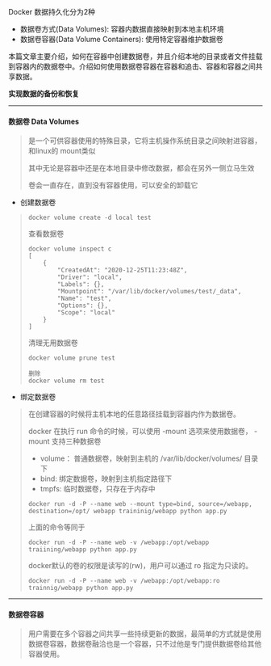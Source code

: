 Docker 数据持久化分为2种

* 数据卷方式(Data Volumes): 容器内数据直接映射到本地主机环境
* 数据卷容器(Data Volume Containers): 使用特定容器维护数据卷

本篇文章主要介绍，如何在容器中创建数据卷，并且介绍本地的目录或者文件挂载到容器内的数据卷中。介绍如何使用数据卷容器在容器和追击、容器和容器之间共享数据。

**实现数据的备份和恢复**

---

#### 数据卷 Data Volumes

> 是一个可供容器使用的特殊目录，它将主机操作系统目录之间映射进容器，和linux的 mount类似
>
> 其中无论是容器中还是在本地目录中修改数据，都会在另外一侧立马生效
>
> 卷会一直存在，直到没有容器使用，可以安全的卸载它

* 创建数据卷

> ```shell
> docker volume create -d local test
> ```
>
> 查看数据卷
>
> ```shell
> docker volume inspect c
> [
>     {
>         "CreatedAt": "2020-12-25T11:23:48Z",
>         "Driver": "local",
>         "Labels": {},
>         "Mountpoint": "/var/lib/docker/volumes/test/_data",
>         "Name": "test",
>         "Options": {},
>         "Scope": "local"
>     }
> ]
> ```
>
> 清理无用数据卷
>
> ```shell
> docker volume prune test
> 
> 删除
> docker volume rm test
> ```

* 绑定数据卷

> 在创建容器的时候将主机本地的任意路径挂载到容器内作为数据卷。
>
> docker 在执行 run 命令的时候，可以使用 -mount 选项来使用数据卷， -mount 支持三种数据卷
>
> * volume： 普通数据卷，映射到主机的 /var/lib/docker/volumes/ 目录下
> * bind: 绑定数据卷，映射到主机指定路径下
> * tmpfs: 临时数据卷，只存在于内存中
>
> ```shell
> docker run -d -P --name web --mount type=bind, source=/webapp, destination=/opt/ webapp traininig/webapp python app.py
> ```
>
> 上面的命令等同于
>
> ```shell
> docker run -d -P --name web -v /webapp:/opt/webapp traiining/webapp python app.py
> ```
>
> docker默认的卷的权限是读写的(rw)，用户可以通过 ro 指定为只读的。
>
> ```shell
> docker run -d -P --name web -v /webapp:/opt/webapp:ro trainnig/webapp python app.py
> ```

---

#### 数据卷容器

> 用户需要在多个容器之间共享一些持续更新的数据，最简单的方式就是使用数据卷容器，数据卷融洽也是一个容器，只不过他是专门提供数据卷给其他容器使用。
>
> 

